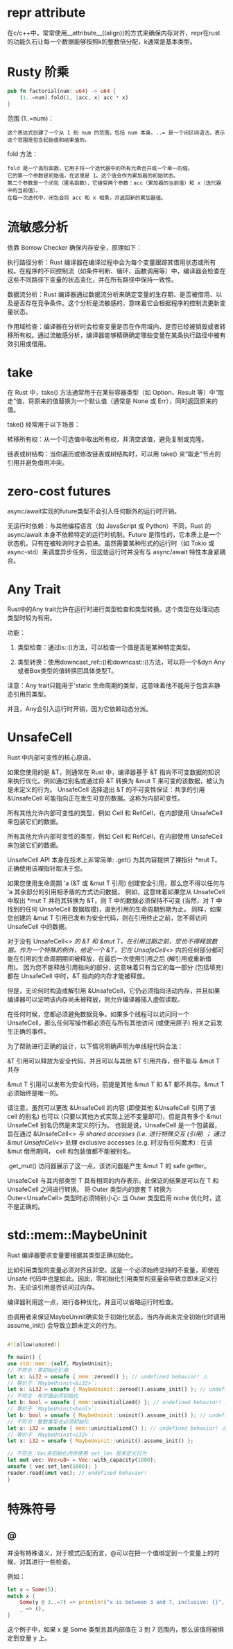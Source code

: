 
# repr attribute

在c/c++中，常常使用__attribute__((align))的方式来确保内存对齐，repr在rust的功能久石让每一个数据能够按照k的整数倍分配，k通常是基本类型。


# Rusty 阶乘

```rust 
pub fn factorial(num: u64) -> u64 {
    (1..=num).fold(1, |acc, x| acc * x)
}
```

范围 (1..=num)：

    这个表达式创建了一个从 1 到 num 的范围，包括 num 本身。..= 是一个闭区间语法，表示这个范围是包含起始值和结束值的。

fold 方法：

    fold 是一个高阶函数，它用于将一个迭代器中的所有元素合并成一个单一的值。
    它的第一个参数是初始值，在这里是 1。这个值会作为累加器的初始状态。
    第二个参数是一个闭包（匿名函数），它接受两个参数：acc（累加器的当前值）和 x（迭代器中的当前值）。
    在每一次迭代中，闭包会将 acc 和 x 相乘，并返回新的累加器值。

# 流敏感分析

依靠 Borrow Checker 确保内存安全，原理如下：

执行路径分析：Rust 编译器在编译过程中会为每个变量跟踪其借用状态或所有权。在程序的不同控制流（如条件判断、循环、函数调用等）中，编译器会检查在这些不同路径下变量的状态变化，并在所有路径中保持一致性。

数据流分析：Rust 编译器通过数据流分析来确定变量的生存期、是否被借用、以及是否存在竞争条件。这个分析是流敏感的，意味着它会根据程序的控制流更新变量状态。

作用域检查：编译器在分析时会检查变量是否在作用域内、是否已经被销毁或者转移所有权。通过流敏感分析，编译器能够精确确定哪些变量在某条执行路径中被有效引用或借用。


# take 

在 Rust 中，take() 方法通常用于在某些容器类型（如 Option、Result 等）中“取走”值，将原来的值替换为一个默认值（通常是 None 或 Err），同时返回原来的值。

take() 经常用于以下场景：

转移所有权：从一个可选值中取出所有权，并清空该值，避免复制或克隆。

链表或树结构：当你遍历或修改链表或树结构时，可以用 take() 来“取走”节点的引用并避免借用冲突。

# zero-cost futures 

async/await实现的future类型不会引入任何额外的运行时开销。

无运行时依赖：与其他编程语言（如 JavaScript 或 Python）不同，Rust 的 async/await 本身不依赖特定的运行时机制。Future 是惰性的，它本质上是一个状态机，只有在被轮询时才会前进。虽然需要某种形式的运行时（如 Tokio 或 async-std）来调度异步任务，但这些运行时并没有与 async/await 特性本身紧耦合。

# Any Trait

Rust中的Any trait允许在运行时进行类型检查和类型转换。这个类型在处理动态类型时较为有用。

功能：

1. 类型检查：通过is::<T>()方法，可以检查一个值是否是某种特定类型。

2. 类型转换：使用downcast_ref::<T>()和downcast::<T>()方法，可以将一个&dyn Any或者Box<dyn Any>类型的值转换回具体类型T。

注意：Any trait只能用于'static 生命周期的类型，这意味着他不能用于包含非静态引用的类型。

并且，Any会引入运行时开销，因为它依赖动态分派。


# UnsafeCell

Rust 中内部可变性的核心原语。

如果您使用的是 &T，则通常在 Rust 中，编译器基于 &T 指向不可变数据的知识来执行优化。例如通过别名或通过将 &T 转换为 &mut T 来可变的该数据，被认为是未定义的行为。 UnsafeCell<T> 选择退出 &T 的不可变性保证：共享的引用 &UnsafeCell<T> 可能指向正在发生可变的数据。这称为内部可变性。

所有其他允许内部可变性的类型，例如 Cell<T> 和 RefCell<T>，在内部使用 UnsafeCell 来包装它们的数据。

所有其他允许内部可变性的类型，例如 Cell<T> 和 RefCell<T>，在内部使用 UnsafeCell 来包装它们的数据。

UnsafeCell API 本身在技术上非常简单: .get() 为其内容提供了裸指针 *mut T。正确使用该裸指针取决于您。

如果您使用生命周期 'a (&T 或 &mut T 引用) 创建安全引用，那么您不得以任何与 'a 其余部分的引用相矛盾的方式访问数据。 例如，这意味着如果您从 UnsafeCell<T> 中取出 *mut T 并将其转换为 &T，则 T 中的数据必须保持不可变 (当然，对 T 中找到的任何 UnsafeCell 数据取模)，直到引用的生命周期到期为止。 同样，如果您创建的 &mut T 引用已发布为安全代码，则在引用终止之前，您不得访问 UnsafeCell 中的数据。



对于没有 UnsafeCell<_> 的 &T 和 &mut T，在引用过期之前，您也不得释放数据。作为一个特殊的例外，给定一个 &T，它在 UnsafeCell<_> 内的任何部分都可能在引用的生命周期期间被释放，在最后一次使用引用之后 (解引用或重新借用)。 因为您不能释放引用指向的部分，这意味着只有当它的每一部分 (包括填充) 都在 UnsafeCell 中时，&T 指向的内存才能被释放。

但是，无论何时构造或解引用 &UnsafeCell<T>，它仍必须指向活动内存，并且如果编译器可以证明该内存尚未被释放，则允许编译器插入虚假读取。

在任何时候，您都必须避免数据竞争。如果多个线程可以访问同一个 UnsafeCell，那么任何写操作都必须在与所有其他访问 (或使用原子) 相关之前发生正确的事件。

为了帮助进行正确的设计，以下情况明确声明为单线程代码合法：

&T 引用可以释放为安全代码，并且可以与其他 &T 引用共存，但不能与 &mut T 共存

&mut T 引用可以发布为安全代码，前提是其他 &mut T 和 &T 都不共存。&mut T 必须始终是唯一的。


请注意，虽然可以更改 &UnsafeCell<T> 的内容 (即使其他 &UnsafeCell<T> 引用了该 cell 的别名) 也可以 (只要以其他方式实现上述不变量即可)，但是具有多个 &mut UnsafeCell<T> 别名仍然是未定义的行为。 也就是说，UnsafeCell 是一个包装器，旨在通过 &UnsafeCell<_> 与 shared accesses (i.e. 进行特殊交互 (引用) ； 通过 &mut UnsafeCell<_> 处理 exclusive accesses (e.g. 时没有任何魔术) : 在该 &mut 借用期间， cell 和包装值都不能被别名。

.get_mut() 访问器展示了这一点，该访问器是产生 &mut T 的 safe getter。

UnsafeCell<T> 与其内部类型 T 具有相同的内存表示。此保证的结果是可以在 T 和 UnsafeCell<T> 之间进行转换。 将 Outer<T> 类型内的嵌套 T 转换为 Outer<UnsafeCell<T>> 类型时必须特别小心: 当 Outer<T> 类型启用 niche 优化时，这不是正确的。


# std::mem::MaybeUninit

Rust 编译器要求变量要根据其类型正确初始化。

比如引用类型的变量必须对齐且非空。这是一个必须始终坚持的不变量，即使在 Unsafe 代码中也是如此。因此，零初始化引用类型的变量会导致立即未定义行为，无论该引用是否访问过内存。

编译器利用这一点，进行各种优化，并且可以省略运行时检查。


由调用者来保证MaybeUninit<T>确实处于初始化状态。当内存尚未完全初始化时调用 assume_init() 会导致立即未定义的行为。


```rust

#![allow(unused)]

fn main() {
use std::mem::{self, MaybeUninit};
// 不符合：零初始化引用
let x: &i32 = unsafe { mem::zeroed() }; // undefined behavior! ⚠️
// 等价于 `MaybeUninit<&i32>`:
let x: &i32 = unsafe { MaybeUninit::zeroed().assume_init() }; // undefined behavior! 
// 不符合：布尔值必须初始化
let b: bool = unsafe { mem::uninitialized() }; // undefined behavior! ⚠️
// 等价于 `MaybeUninit<bool>`:
let b: bool = unsafe { MaybeUninit::uninit().assume_init() }; // undefined behavior! 
// 不符合：整数类型也必须初始化
let x: i32 = unsafe { mem::uninitialized() }; // undefined behavior! ⚠️
// 等价于 `MaybeUninit<i32>`:
let x: i32 = unsafe { MaybeUninit::uninit().assume_init() }; 

// 不符合：Vec未初始化内存使用 set_len 是未定义行为
let mut vec: Vec<u8> = Vec::with_capacity(1000);
unsafe { vec.set_len(1000); }
reader.read(&mut vec); // undefined behavior!
}
```

# 特殊符号

## @ 

并没有特殊语义，对于模式匹配而言，@可以在把一个值绑定到一个变量上的时候，对其进行一些检查。

例如：

```rust
let x = Some(5);
match x {
    Some(y @ 3..=7) => println!("x is between 3 and 7, inclusive: {}", y),
    _ => (),
}
```

这个例子中，如果 x 是 Some 类型且其内部值在 3 到 7 范围内，那么该值将被绑定到变量 y 上。

